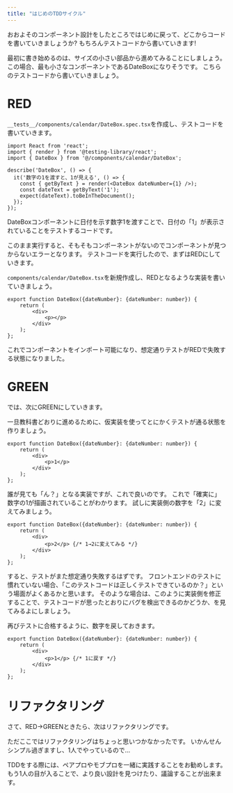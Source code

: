 ```yaml
---
title: "はじめのTDDサイクル"
---
```


<!-- 最初にTODOリストを整理したい -->


おおよそのコンポーネント設計をしたところではじめに戻って、どこからコードを書いていきましょうか?
もちろんテストコードから書いていきます!

最初に書き始めるのは、サイズの小さい部品から進めてみることにしましょう。
この場合、最も小さなコンポーネントであるDateBoxになりそうです。
こちらのテストコードから書いていきましょう。


# RED


`__tests__/components/calendar/DateBox.spec.tsx`を作成し、テストコードを書いていきます。

```ts:DateBox.spec.tsx
import React from 'react';
import { render } from '@testing-library/react';
import { DateBox } from '@/components/calendar/DateBox';

describe('DateBox', () => {
  it('数字の1を渡すと、1が見える', () => {
    const { getByText } = render(<DateBox dateNumber={1} />);
    const dateText = getByText('1');
    expect(dateText).toBeInTheDocument();
  });
});
```

DateBoxコンポーネントに日付を示す数字1を渡すことで、日付の「1」が表示されていることをテストするコードです。

このまま実行すると、そもそもコンポーネントがないのでコンポーネントが見つからないエラーとなります。
テストコードを実行したので、まずはREDにしていきます。


`components/calendar/DateBox.tsx`を新規作成し、REDとなるような実装を書いていきましょう。

```ts:DateBox.tsx
export function DateBox({dateNumber}: {dateNumber: number}) {
    return (
        <div>
            <p></p>
        </div>
    );
};
```


これでコンポーネントをインポート可能になり、想定通りテストがREDで失敗する状態になりました。

# GREEN

では、次にGREENにしていきます。

一旦教科書どおりに進めるために、仮実装を使ってとにかくテストが通る状態を作りましょう。


```ts:DateBox.tsx
export function DateBox({dateNumber}: {dateNumber: number}) {
    return (
        <div>
            <p>1</p>
        </div>
    );
};
```

誰が見ても「ん？」となる実装ですが、これで良いのです。
これで「確実に」数字の1が描画されていることがわかります。
試しに実装側の数字を「2」に変えてみましょう。

```ts:DateBox.tsx
export function DateBox({dateNumber}: {dateNumber: number}) {
    return (
        <div>
            <p>2</p> {/* 1→2に変えてみる */}
        </div>
    );
};
```

すると、テストがまた想定通り失敗するはずです。
フロントエンドのテストに慣れていない場合、「このテストコードは正しくテストできているのか？」という場面がよくあるかと思います。
そのような場合は、このように実装側を修正することで、テストコードが思ったとおりにバグを検出できるのかどうか、を見てみるよにしましょう。

再びテストに合格するように、数字を戻しておきます。


```ts:DateBox.tsx
export function DateBox({dateNumber}: {dateNumber: number}) {
    return (
        <div>
            <p>1</p> {/* 1に戻す */}
        </div>
    );
};
```





# リファクタリング

さて、RED→GREENときたら、次はリファクタリングです。

ただここではリファクタリングはちょっと思いつかなかったです。
いかんせんシンプル過ぎますし、1人でやっているので…

TDDをする際には、ペアプロやモブプロを一緒に実践することをお勧めします。
もう1人の目が入ることで、より良い設計を見つけたり、議論することが出来ます。


